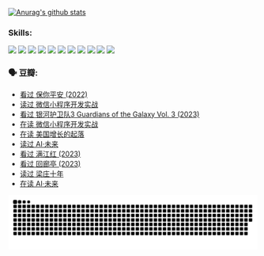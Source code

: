 
[![Anurag's github stats](https://github-readme-stats.vercel.app/api?username=w940853815)](https://github.com/anuraghazra/github-readme-stats)

### Skills:

<code><img height="32" src="https://cdn.jsdelivr.net/npm/simple-icons@v5/icons/python.svg"></code>
<code><img height="32" src="https://cdn.jsdelivr.net/npm/simple-icons@v5/icons/javascript.svg"></code>
<code><img height="32" src="https://cdn.jsdelivr.net/npm/simple-icons@v5/icons/django.svg"></code>
<code><img height="32" src="https://cdn.jsdelivr.net/npm/simple-icons@v5/icons/flask.svg"></code>
<code><img height="32" src="https://cdn.jsdelivr.net/npm/simple-icons@v5/icons/vuetify.svg"></code>
<code><img height="32" src="https://cdn.jsdelivr.net/npm/simple-icons@v5/icons/git.svg"></code>
<code><img height="32" src="https://cdn.jsdelivr.net/npm/simple-icons@v5/icons/docker.svg"></code>
<code><img height="32" src="https://cdn.jsdelivr.net/npm/simple-icons@v5/icons/postgresql.svg"></code>
<code><img height="32" src="https://cdn.jsdelivr.net/npm/simple-icons@v5/icons/elasticsearch.svg"></code>
<code><img height="32" src="https://cdn.jsdelivr.net/npm/simple-icons@v5/icons/macos.svg"></code>
<code><img height="32" src="https://cdn.jsdelivr.net/npm/simple-icons@v5/icons/linux.svg"></code>

### 🗣 豆瓣:

<!-- DOUBAN-ACTIVITIES:START -->
- [看过 保你平安‎ (2022)](https://www.douban.com/people/136069238/status/4239139510/?_i=84613537)
- [读过 微信小程序开发实战](https://www.douban.com/people/136069238/status/4237321528/?_i=84613537)
- [看过 银河护卫队3 Guardians of the Galaxy Vol. 3‎ (2023)](https://www.douban.com/people/136069238/status/4236631849/?_i=84613537)
- [在读 微信小程序开发实战](https://www.douban.com/people/136069238/status/4230177692/?_i=84613537)
- [在读 美国增长的起落](https://www.douban.com/people/136069238/status/4220055912/?_i=84613537)
- [读过 AI·未来](https://www.douban.com/people/136069238/status/4220054171/?_i=84613537)
- [看过 满江红‎ (2023)](https://www.douban.com/people/136069238/status/4219146433/?_i=84613537)
- [看过 回廊亭‎ (2023)](https://www.douban.com/people/136069238/status/4215992758/?_i=84613537)
- [读过 梁庄十年](https://www.douban.com/people/136069238/status/4206664969/?_i=84613537)
- [在读 AI·未来](https://www.douban.com/people/136069238/status/4206653520/?_i=84613537)
<!-- DOUBAN-ACTIVITIES:END -->


![Snake animation](https://raw.githubusercontent.com/w940853815/w940853815/output/github-contribution-grid-snake.svg)

<!--
**w940853815/w940853815** is a ✨ _special_ ✨ repository because its `README.md` (this file) appears on your GitHub profile.

Here are some ideas to get you started:

- 🔭 I’m currently working on ...
- 🌱 I’m currently learning ...
- 👯 I’m looking to collaborate on ...
- 🤔 I’m looking for help with ...
- 💬 Ask me about ...
- 📫 How to reach me: ...
- 😄 Pronouns: ...
- ⚡ Fun fact: ...
-->
